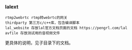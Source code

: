 ### lalext

```
rtmp2webrtc rtmp转webrtc的网关
thirdparty 第三方c/c++库，包含编译脚本
lal_website 存放lal官方文档页面的文档 https://pengrl.com/lal
avfile 存放测试用的音视频文件
```

更具体的说明，见子目录下的文档。
